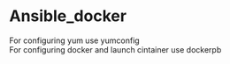 # Ansible_docker

For configuring yum use yumconfig<br/>
For configuring docker and launch cintainer use dockerpb
